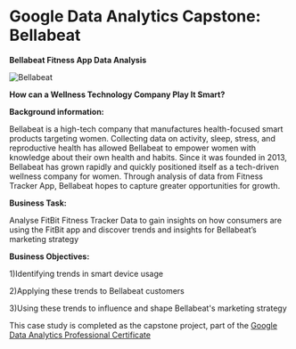 # Google Data Analytics Capstone: Bellabeat 
**Bellabeat Fitness App Data Analysis**


![Bellabeat](https://user-images.githubusercontent.com/66481995/152797920-9bb3b70e-806b-42b8-806b-5a1f1821140d.PNG)


**How can a Wellness Technology Company Play It Smart?**


**Background information:**


Bellabeat is a high-tech company that manufactures health-focused smart products targeting women. Collecting data on activity, sleep, stress, and reproductive health has allowed Bellabeat to empower women with knowledge about their own health and habits. Since it was founded in 2013, Bellabeat has grown rapidly and quickly positioned itself as a tech-driven wellness company for women. 
Through analysis of data from Fitness Tracker App, Bellabeat hopes to capture greater opportunities for growth. 

**Business Task:** 


Analyse FitBit Fitness Tracker Data to gain insights on how consumers are using the FitBit app and discover trends and insights for Bellabeat’s marketing strategy


**Business Objectives:**
  
  
  1)Identifying trends in smart device usage 
  
  
  2)Applying these trends to Bellabeat customers
  
  
  3)Using these trends to influence and shape Bellabeat's marketing strategy 
  
  

This case study is completed as the capstone project, part of the [Google Data Analytics Professional Certificate](https://www.coursera.org/professional-certificates/google-data-analytics) 
